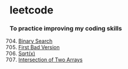 # leetcode
### To practice improving my coding skills

704. [Binary Search](https://github.com/zhengshunze/leetcode/blob/main/Binary%20Search/704.py)  
278. [First Bad Version](https://github.com/zhengshunze/leetcode/blob/main/Binary%20Search/278.py)  
69. [Sqrt(x)](https://github.com/zhengshunze/leetcode/blob/main/Binary%20Search/69.py)  
349. [Intersection of Two Arrays](https://github.com/zhengshunze/leetcode/blob/main/Binary%20Search/349.py)
